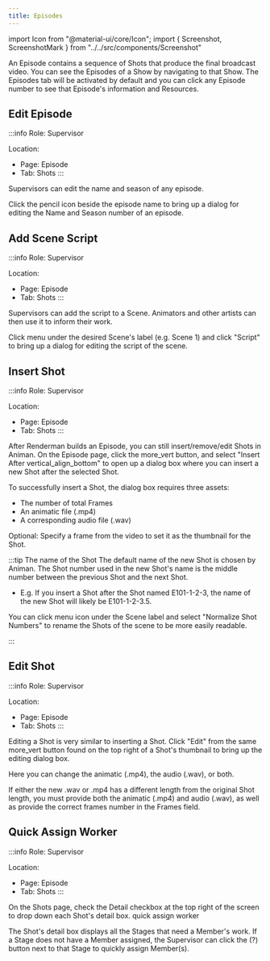 ```yaml
---
title: Episodes
---
```

import Icon from "@material-ui/core/Icon";
import { Screenshot, ScreenshotMark } from "../../src/components/Screenshot"

An Episode contains a sequence of Shots that produce the final broadcast video. You can see the Episodes of a Show by navigating to that Show. The Episodes tab will be activated by default and you can click any Episode number to see that Episode's information and Resources.

## Edit Episode
:::info
Role: Supervisor

Location: 

- Page: Episode
- Tab: Shots
:::

Supervisors can edit the name and season of any episode.

Click the pencil icon beside the episode name to bring up a dialog for editing the Name and Season number of an episode.

<Screenshot image="/screenshot/edit_episode.png">
</Screenshot>

## Add Scene Script
:::info
Role: Supervisor

Location: 

- Page: Episode
- Tab: Shots
:::

Supervisors can add the script to a Scene. Animators and other artists can then use it to inform their work.

Click <Icon>menu</Icon> under the desired Scene's label (e.g. Scene 1) and click "Script" to bring up a dialog for editing the script of the scene.

<Screenshot image="/screenshot/episode_shots.png">
  <ScreenshotMark x="8.6%" y="71.5%" width="4.8%" height="8.5%" textPosition="right" borderRadius="50%"></ScreenshotMark>
</Screenshot>

## Insert Shot
:::info
Role: Supervisor

Location: 

- Page: Episode
- Tab: Shots
:::

After Renderman builds an Episode, you can still insert/remove/edit Shots in Animan.
On the Episode page, click the <Icon>more_vert</Icon> button, and select "Insert After <Icon>vertical_align_bottom</Icon>" to open up a dialog box where you can insert a new Shot after the selected Shot.

<Screenshot image="/screenshot/episode_shows_options.png">
  <ScreenshotMark x="45.3%" y="42%" width="6%" height="8.5%" textPosition="right" borderRadius="50%"></ScreenshotMark>
</Screenshot>

To successfully insert a Shot, the dialog box requires three assets:

- The number of total Frames
- An animatic file (.mp4)
- A corresponding audio file (.wav)

Optional: Specify a frame from the video to set it as the thumbnail for the Shot.

<Screenshot image="/screenshot/episode_shows_insert_shot.png">
</Screenshot>

:::tip The name of the Shot
The default name of the new Shot is chosen by Animan. The Shot number used in the new Shot's name is the middle number between the previous Shot and the next Shot.
- E.g. If you insert a Shot after the Shot named E101-1-2-3, the name of the new Shot will likely be E101-1-2-3.5.

You can click <Icon>menu</Icon> icon under the Scene label and select "Normalize Shot Numbers" to rename the Shots of the scene to be more easily readable.

<Screenshot image="/screenshot/episode_shows_normalize_shotnames.png">
    <ScreenshotMark x="12%" y="37.5%" width="9%" height="15%" textPosition="right" borderRadius="50%"></ScreenshotMark>
    <ScreenshotMark x="35%" y="79%" width="52%" height="16%" textPosition="right" borderRadius="10px"></ScreenshotMark>
</Screenshot>
:::

## Edit Shot
:::info
Role: Supervisor

Location: 

- Page: Episode
- Tab: Shots
:::

Editing a Shot is very similar to inserting a Shot. Click "Edit" from the same <Icon>more_vert</Icon> button found on the top right of a Shot's thumbnail to bring up the editing dialog box.

<Screenshot image="/screenshot/episode_shows_options.png">
    <ScreenshotMark x="57%" y="51.5%" width="18%" height="10%" textPosition="right" borderRadius="10px"></ScreenshotMark>
</Screenshot>

Here you can change the animatic (.mp4), the audio (.wav), or both.

If either the new .wav or .mp4 has a different length from the original Shot length, you must provide both the animatic (.mp4) and audio (.wav), as well as provide the correct frames number in the Frames field.

## Quick Assign Worker
:::info
Role: Supervisor

Location: 

- Page: Episode
- Tab: Shots
:::

On the Shots page, check the Detail checkbox at the top right of the screen to drop down each Shot's detail box.
<Screenshot image="/screenshot/episode_shots_detail.png">
  <ScreenshotMark x="93.5%" y="24%" width="10%" height="8%" textPosition="right" borderRadius="10px"></ScreenshotMark>
  <ScreenshotMark x="29.2%" y="66%" width="4.6%" height="9%" textPosition="right" borderRadius="50%">
    quick assign worker
  </ScreenshotMark>
</Screenshot>

The Shot's detail box displays all the Stages that need a Member's work. If a Stage does not have a Member assigned, the Supervisor can click the (?) button next to that Stage to quickly assign Member(s).